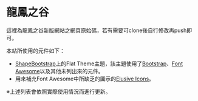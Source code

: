 龍鳳之谷
===
這裡為龍鳳之谷新版網站之網頁原始碼，若有需要可clone後自行修改再push即可。

本站所使用的元件如下：

* [ShapeBootstrap](http://shapebootstrap.net/)上的Flat Theme主題，該主題使用了[Bootstrap](http://getbootstrap.com)、[Font Awesome](http://fontawesome.io)以及其他未列出來的元件。
* 用來補充Font Awesome中所缺乏的圖示的[Elusive Icons](http://elusiveicons.com)。

※上述列表會依照實際使用情況而進行更新。